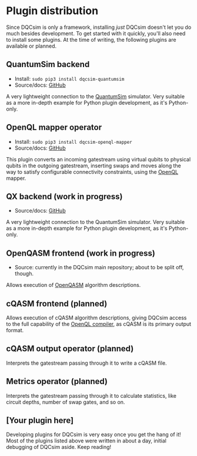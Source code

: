 # Plugin distribution

Since DQCsim is only a framework, installing *just* DQCsim doesn't let you do
much besides development. To get started with it quickly, you'll also need to
install some plugins. At the time of writing, the following plugins are
available or planned.

## QuantumSim backend

 - Install: `sudo pip3 install dqcsim-quantumsim`
 - Source/docs: [GitHub](https://github.com/QE-Lab/dqcsim-quantumsim)

A very lightweight connection to the
[QuantumSim](https://gitlab.com/quantumsim/quantumsim) simulator. Very suitable
as a more in-depth example for Python plugin development, as it's Python-only.

## OpenQL mapper operator

 - Install: `sudo pip3 install dqcsim-openql-mapper`
 - Source/docs: [GitHub](https://github.com/QE-Lab/dqcsim-openql-mapper)

This plugin converts an incoming gatestream using virtual qubits to physical
qubits in the outgoing gatestream, inserting swaps and moves along the way to
satisfy configurable connectivity constraints, using the
[OpenQL](https://github.com/QE-Lab/OpenQL) mapper.

## QX backend (work in progress)

 - Source/docs: [GitHub](https://github.com/QE-Lab/dqcsim-qx)

A very lightweight connection to the QuantumSim simulator. Very suitable as a
more in-depth example for Python plugin development, as it's Python-only.

## OpenQASM frontend (work in progress)

 - Source: currently in the DQCsim main repository; about to be split off,
   though.

Allows execution of [OpenQASM](https://github.com/Qiskit/openqasm) algorithm
descriptions.

## cQASM frontend (planned)

Allows execution of cQASM algorithm descriptions, giving DQCsim access to the
full capability of the [OpenQL compiler](https://github.com/QE-Lab/OpenQL), as
cQASM is its primary output format.

## cQASM output operator (planned)

Interprets the gatestream passing through it to write a cQASM file.

## Metrics operator (planned)

Interprets the gatestream passing through it to calculate statistics, like
circuit depths, number of swap gates, and so on.

## [Your plugin here]

Developing plugins for DQCsim is very easy once you get the hang of it! Most of
the plugins listed above were written in about a day, initial debugging of
DQCsim aside. Keep reading!
